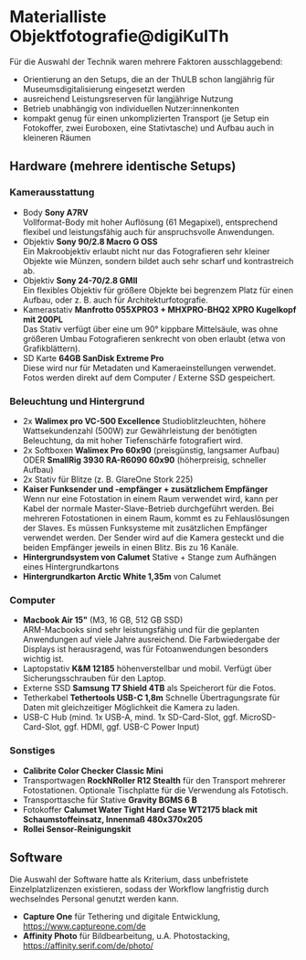 # Materialliste Objektfotografie@digiKulTh 
Für die Auswahl der Technik waren mehrere Faktoren ausschlaggebend:
- Orientierung an den Setups, die an der ThULB schon langjährig für Museumsdigitalisierung eingesetzt werden
- ausreichend Leistungsreserven für langjährige Nutzung
- Betrieb unabhängig von individuellen Nutzer:innenkonten
- kompakt genug für einen unkomplizierten Transport (je Setup ein Fotokoffer, zwei Euroboxen, eine Stativtasche) und Aufbau auch in kleineren Räumen

## Hardware (mehrere identische Setups)
  
### Kamerausstattung
- Body **Sony A7RV**<br>
    Vollformat-Body mit hoher Auflösung (61 Megapixel), entsprechend flexibel und leistungsfähig auch für anspruchsvolle Anwendungen.
- Objektiv **Sony 90/2.8 Macro G OSS**<br>
    Ein Makroobjektiv erlaubt nicht nur das Fotografieren sehr kleiner Objekte wie Münzen, sondern bildet auch sehr scharf und kontrastreich ab.
- Objektiv **Sony 24-70/2.8 GMII**<br>
    Ein flexibles Objektiv für größere Objekte bei begrenzem Platz für einen Aufbau, oder z. B. auch für Architekturfotografie.
- Kamerastativ **Manfrotto 055XPRO3 + MHXPRO-BHQ2 XPRO Kugelkopf mit 200PL**<br>
    Das Stativ verfügt über eine um 90° kippbare Mittelsäule, was ohne größeren Umbau Fotografieren senkrecht von oben erlaubt (etwa von Grafikblättern).
- SD Karte **64GB SanDisk Extreme Pro**<br>
    Diese wird nur für Metadaten und Kameraeinstellungen verwendet. Fotos werden direkt auf dem Computer / Externe SSD gespeichert.
### Beleuchtung und Hintergrund
- 2x **Walimex pro VC-500 Excellence** Studioblitzleuchten, höhere Wattsekundenzahl (500W) zur Gewährleistung der benötigten Beleuchtung, da mit hoher Tiefenschärfe fotografiert wird. 
- 2x Softboxen **Walimex Pro 60x90** (preisgünstig, langsamer Aufbau) ODER **SmallRig 3930 RA-R6090 60x90** (höherpreisig, schneller Aufbau)
- 2x Stativ für Blitze (z. B. GlareOne Stork 225)
- **Kaiser Funksender und -empfänger + zusätzlichem Empfänger**<br>
    Wenn nur eine Fotostation in einem Raum verwendet wird, kann per Kabel der normale Master-Slave-Betrieb durchgeführt werden. Bei mehreren Fotostationen in einem Raum, kommt es zu Fehlauslösungen der Slaves. Es müssen Funksysteme mit zusätzlichen Empfänger verwendet werden. Der Sender wird auf die Kamera gesteckt und die beiden Empfänger jeweils in einen Blitz. Bis zu 16 Kanäle. 
- **Hintergrundsystem von Calumet** Stative + Stange zum Aufhängen eines Hintergrundkartons
- **Hintergrundkarton Arctic White 1,35m** von Calumet
### Computer
- **Macbook Air 15"** (M3, 16 GB, 512 GB SSD)<br>
    ARM-Macbooks sind sehr leistungsfähig und für die geplanten Anwendungen auf viele Jahre ausreichend. Die Farbwiedergabe der Displays ist herausragend, was für Fotoanwendungen besonders wichtig ist.
- Laptopstativ **K&M 12185** höhenverstellbar und mobil. Verfügt über Sicherungsschrauben für den Laptop. 
- Externe SSD **Samsung T7 Shield 4TB** als Speicherort für die Fotos. 
- Tetherkabel **Tethertools USB-C 1,8m** Schnelle Übertragungsrate für Daten mit gleichzeitiger Möglichkeit die Kamera zu laden. 
- USB-C Hub (mind. 1x USB-A, mind. 1x SD-Card-Slot, ggf. MicroSD-Card-Slot, ggf. HDMI, ggf. USB-C Power Input)
### Sonstiges
- **Calibrite Color Checker Classic Mini**
- Transportwagen **RockNRoller R12 Stealth** für den Transport mehrerer Fotostationen. Optionale Tischplatte für die Verwendung als Fototisch. 
- Transporttasche für Stative **Gravity BGMS 6 B**
- Fotokoffer **Calumet Water Tight Hard Case WT2175 black mit Schaumstoffeinsatz, Innenmaß 480x370x205**
- **Rollei Sensor-Reinigungskit** 

## Software
Die Auswahl der Software hatte als Kriterium, dass unbefristete Einzelplatzlizenzen existieren, sodass der Workflow langfristig durch wechselndes Personal genutzt werden kann. 
- **Capture One** für Tethering und digitale Entwicklung, https://www.captureone.com/de
- **Affinity Photo** für Bildbearbeitung, u.A. Photostacking, https://affinity.serif.com/de/photo/
